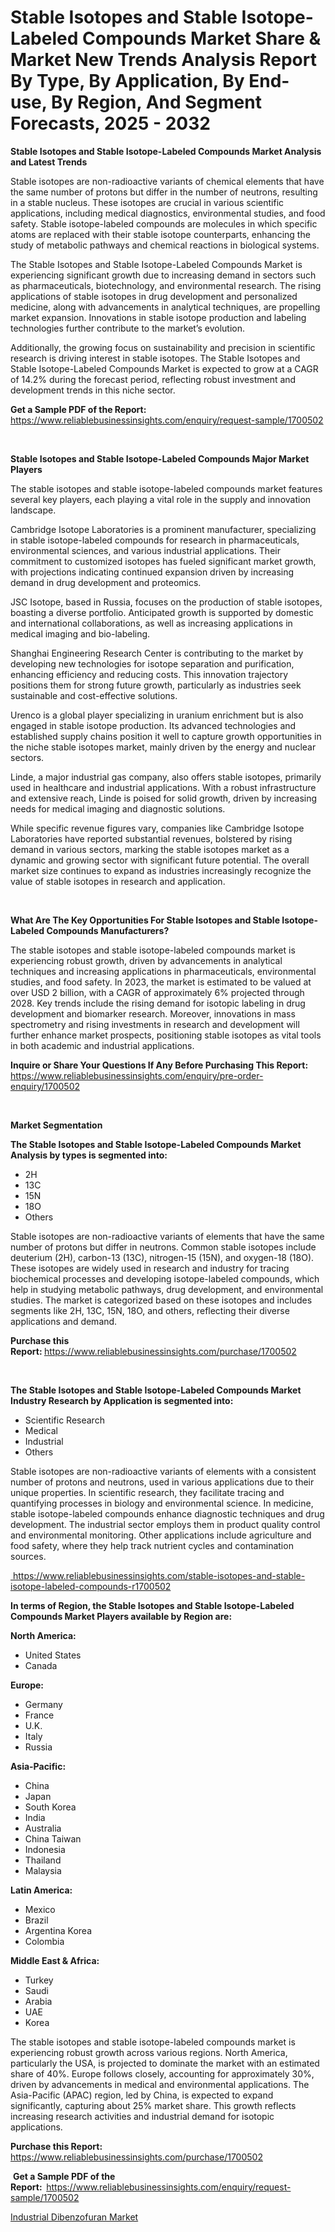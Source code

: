 <p><h1>Stable Isotopes and Stable Isotope-Labeled Compounds Market Share & Market New Trends Analysis Report By Type, By Application, By End-use, By Region, And Segment Forecasts, 2025 - 2032</h1></p><p><strong>Stable Isotopes and Stable Isotope-Labeled Compounds Market Analysis and Latest Trends</strong></p>
<p><p>Stable isotopes are non-radioactive variants of chemical elements that have the same number of protons but differ in the number of neutrons, resulting in a stable nucleus. These isotopes are crucial in various scientific applications, including medical diagnostics, environmental studies, and food safety. Stable isotope-labeled compounds are molecules in which specific atoms are replaced with their stable isotope counterparts, enhancing the study of metabolic pathways and chemical reactions in biological systems.</p><p>The Stable Isotopes and Stable Isotope-Labeled Compounds Market is experiencing significant growth due to increasing demand in sectors such as pharmaceuticals, biotechnology, and environmental research. The rising applications of stable isotopes in drug development and personalized medicine, along with advancements in analytical techniques, are propelling market expansion. Innovations in stable isotope production and labeling technologies further contribute to the market’s evolution.</p><p>Additionally, the growing focus on sustainability and precision in scientific research is driving interest in stable isotopes. The Stable Isotopes and Stable Isotope-Labeled Compounds Market is expected to grow at a CAGR of 14.2% during the forecast period, reflecting robust investment and development trends in this niche sector.</p></p>
<p><strong>Get a Sample PDF of the Report:&nbsp;</strong> <a href="https://www.reliablebusinessinsights.com/enquiry/request-sample/1700502?utm_campaign=1091&utm_medium=2&utm_source=Github&utm_content=ia&utm_term=09012025&utm_id=stable-isotopes-and-stable-isotope-labeled-compounds">https://www.reliablebusinessinsights.com/enquiry/request-sample/1700502</a></p>
<p>&nbsp;</p>
<p><strong>Stable Isotopes and Stable Isotope-Labeled Compounds Major Market Players</strong></p>
<p><p>The stable isotopes and stable isotope-labeled compounds market features several key players, each playing a vital role in the supply and innovation landscape. </p><p>Cambridge Isotope Laboratories is a prominent manufacturer, specializing in stable isotope-labeled compounds for research in pharmaceuticals, environmental sciences, and various industrial applications. Their commitment to customized isotopes has fueled significant market growth, with projections indicating continued expansion driven by increasing demand in drug development and proteomics.</p><p>JSC Isotope, based in Russia, focuses on the production of stable isotopes, boasting a diverse portfolio. Anticipated growth is supported by domestic and international collaborations, as well as increasing applications in medical imaging and bio-labeling.</p><p>Shanghai Engineering Research Center is contributing to the market by developing new technologies for isotope separation and purification, enhancing efficiency and reducing costs. This innovation trajectory positions them for strong future growth, particularly as industries seek sustainable and cost-effective solutions.</p><p>Urenco is a global player specializing in uranium enrichment but is also engaged in stable isotope production. Its advanced technologies and established supply chains position it well to capture growth opportunities in the niche stable isotopes market, mainly driven by the energy and nuclear sectors.</p><p>Linde, a major industrial gas company, also offers stable isotopes, primarily used in healthcare and industrial applications. With a robust infrastructure and extensive reach, Linde is poised for solid growth, driven by increasing needs for medical imaging and diagnostic solutions.</p><p>While specific revenue figures vary, companies like Cambridge Isotope Laboratories have reported substantial revenues, bolstered by rising demand in various sectors, marking the stable isotopes market as a dynamic and growing sector with significant future potential. The overall market size continues to expand as industries increasingly recognize the value of stable isotopes in research and application.</p></p>
<p>&nbsp;</p>
<p><strong>What Are The Key Opportunities For Stable Isotopes and Stable Isotope-Labeled Compounds Manufacturers?</strong></p>
<p><p>The stable isotopes and stable isotope-labeled compounds market is experiencing robust growth, driven by advancements in analytical techniques and increasing applications in pharmaceuticals, environmental studies, and food safety. In 2023, the market is estimated to be valued at over USD 2 billion, with a CAGR of approximately 6% projected through 2028. Key trends include the rising demand for isotopic labeling in drug development and biomarker research. Moreover, innovations in mass spectrometry and rising investments in research and development will further enhance market prospects, positioning stable isotopes as vital tools in both academic and industrial applications.</p></p>
<p><strong>Inquire or Share Your Questions If Any Before Purchasing This Report:</strong> <a href="https://www.reliablebusinessinsights.com/enquiry/pre-order-enquiry/1700502?utm_campaign=1091&utm_medium=2&utm_source=Github&utm_content=ia&utm_term=09012025&utm_id=stable-isotopes-and-stable-isotope-labeled-compounds">https://www.reliablebusinessinsights.com/enquiry/pre-order-enquiry/1700502</a></p>
<p>&nbsp;</p>
<p><strong>Market Segmentation</strong></p>
<p><strong>The Stable Isotopes and Stable Isotope-Labeled Compounds Market Analysis by types is segmented into:</strong></p>
<p><ul><li>2H</li><li>13C</li><li>15N</li><li>18O</li><li>Others</li></ul></p>
<p><p>Stable isotopes are non-radioactive variants of elements that have the same number of protons but differ in neutrons. Common stable isotopes include deuterium (2H), carbon-13 (13C), nitrogen-15 (15N), and oxygen-18 (18O). These isotopes are widely used in research and industry for tracing biochemical processes and developing isotope-labeled compounds, which help in studying metabolic pathways, drug development, and environmental studies. The market is categorized based on these isotopes and includes segments like 2H, 13C, 15N, 18O, and others, reflecting their diverse applications and demand.</p></p>
<p><strong>Purchase this Report:&nbsp;</strong><a href="https://www.reliablebusinessinsights.com/purchase/1700502?utm_campaign=1091&utm_medium=2&utm_source=Github&utm_content=ia&utm_term=09012025&utm_id=stable-isotopes-and-stable-isotope-labeled-compounds">https://www.reliablebusinessinsights.com/purchase/1700502</a></p>
<p>&nbsp;</p>
<p><strong>The Stable Isotopes and Stable Isotope-Labeled Compounds Market Industry Research by Application is segmented into:</strong></p>
<p><ul><li>Scientific Research</li><li>Medical</li><li>Industrial</li><li>Others</li></ul></p>
<p><p>Stable isotopes are non-radioactive variants of elements with a consistent number of protons and neutrons, used in various applications due to their unique properties. In scientific research, they facilitate tracing and quantifying processes in biology and environmental science. In medicine, stable isotope-labeled compounds enhance diagnostic techniques and drug development. The industrial sector employs them in product quality control and environmental monitoring. Other applications include agriculture and food safety, where they help track nutrient cycles and contamination sources.</p></p>
<p><a href="https://www.reliablebusinessinsights.com/stable-isotopes-and-stable-isotope-labeled-compounds-r1700502?utm_campaign=1091&utm_medium=2&utm_source=Github&utm_content=ia&utm_term=09012025&utm_id=stable-isotopes-and-stable-isotope-labeled-compounds">&nbsp;https://www.reliablebusinessinsights.com/stable-isotopes-and-stable-isotope-labeled-compounds-r1700502</a></p>
<p><strong>In terms of Region, the Stable Isotopes and Stable Isotope-Labeled Compounds Market Players available by Region are:</strong></p>
<p>
    <p> <strong> North America: </strong>
        <ul>
            <li>United States</li>
            <li>Canada</li>
        </ul>
        </p> 
    <p> <strong> Europe: </strong>
        <ul>
            <li>Germany</li>
            <li>France</li>
            <li>U.K.</li>
            <li>Italy</li>
            <li>Russia</li>
        </ul>
        </p> 
    <p> <strong> Asia-Pacific: </strong>
        <ul>
            <li>China</li>
            <li>Japan</li>
            <li>South Korea</li>
            <li>India</li>
            <li>Australia</li>
            <li>China Taiwan</li>
            <li>Indonesia</li>
            <li>Thailand</li>
            <li>Malaysia</li>
        </ul>
        </p> 
    <p> <strong> Latin America: </strong>
        <ul>
            <li>Mexico</li>
            <li>Brazil</li>
            <li>Argentina Korea</li>
            <li>Colombia</li>
        </ul>
        </p> 
    <p> <strong> Middle East & Africa: </strong>
        <ul>
            <li>Turkey</li>
            <li>Saudi</li>
            <li>Arabia</li>
            <li>UAE</li>
            <li>Korea</li>
        </ul>
    </p>
    </p>
<p><p>The stable isotopes and stable isotope-labeled compounds market is experiencing robust growth across various regions. North America, particularly the USA, is projected to dominate the market with an estimated share of 40%. Europe follows closely, accounting for approximately 30%, driven by advancements in medical and environmental applications. The Asia-Pacific (APAC) region, led by China, is expected to expand significantly, capturing about 25% market share. This growth reflects increasing research activities and industrial demand for isotopic applications.</p></p>
<p><strong>Purchase this Report: </strong><a href="https://www.reliablebusinessinsights.com/purchase/1700502?utm_campaign=1091&utm_medium=2&utm_source=Github&utm_content=ia&utm_term=09012025&utm_id=stable-isotopes-and-stable-isotope-labeled-compounds">https://www.reliablebusinessinsights.com/purchase/1700502</a></p>
<p>&nbsp;<strong>Get a Sample PDF of the Report:&nbsp;&nbsp;</strong><a href="https://www.reliablebusinessinsights.com/enquiry/request-sample/1700502?utm_campaign=1091&utm_medium=2&utm_source=Github&utm_content=ia&utm_term=09012025&utm_id=stable-isotopes-and-stable-isotope-labeled-compounds">https://www.reliablebusinessinsights.com/enquiry/request-sample/1700502</a></p>
<p><strong></strong></p>
<p><p><a href="https://github.com/raffadongraffadong/Market-Research-Report-List-1/blob/main/industrial-dibenzofuran-market.md?utm_campaign=1091&utm_medium=2&utm_source=Github&utm_content=ia&utm_term=09012025&utm_id=stable-isotopes-and-stable-isotope-labeled-compounds">Industrial Dibenzofuran Market</a></p></p>